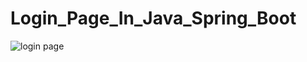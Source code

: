 
# Login_Page_In_Java_Spring_Boot

![login page](https://user-images.githubusercontent.com/97448959/215779165-903a0518-325f-4dd3-8780-cb0290eb0615.PNG)
